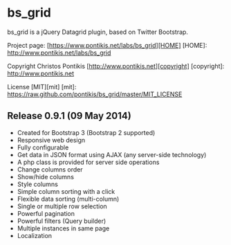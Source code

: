 bs_grid
=======

bs_grid is a jQuery Datagrid plugin, based on Twitter Bootstrap.

Project page: [https://www.pontikis.net/labs/bs_grid][HOME]
[HOME]: http://www.pontikis.net/labs/bs_grid

Copyright Christos Pontikis [http://www.pontikis.net][copyright]
[copyright]: http://www.pontikis.net

License [MIT][mit]
[mit]: https://raw.github.com/pontikis/bs_grid/master/MIT_LICENSE

Release 0.9.1 (09 May 2014)
---------------------------
* Created for Bootstrap 3 (Bootstrap 2 supported)
* Responsive web design
* Fully configurable
* Get data in JSON format using AJAX (any server-side technology)
* A php class is provided for server side operations
* Change columns order
* Show/hide columns
* Style columns
* Simple column sorting with a click
* Flexible data sorting (multi-column)
* Single or multiple row selection
* Powerful pagination
* Powerful filters (Query builder)
* Multiple instances in same page
* Localization